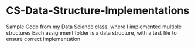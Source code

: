 # CS-Data-Structure-Implementations
Sample Code from my Data Science class, where I implemented multiple structures
Each assignment folder is a data structure, with a test file to ensure correct implementation
